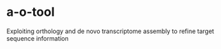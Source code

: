 # a-o-tool
Exploiting orthology and de novo transcriptome assembly to refine target sequence information
